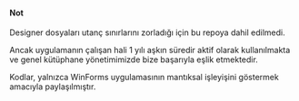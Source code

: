 #### Not 

Designer dosyaları utanç sınırlarını zorladığı için bu repoya dahil edilmedi.

Ancak uygulamanın çalışan hali 1 yılı aşkın süredir aktif olarak kullanılmakta ve genel kütüphane yönetimimizde bize başarıyla eşlik etmektedir.  

Kodlar, yalnızca WinForms uygulamasının mantıksal işleyişini göstermek amacıyla paylaşılmıştır.
